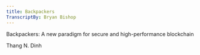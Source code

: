 ```yaml
---
title: Backpackers
TranscriptBy: Bryan Bishop
---
```


Backpackers: A new paradigm for secure and high-performance blockchain

Thang N. Dinh




